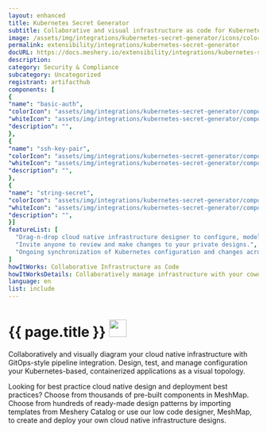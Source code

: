 ```yaml
---
layout: enhanced
title: Kubernetes Secret Generator
subtitle: Collaborative and visual infrastructure as code for Kubernetes Secret Generator
image: /assets/img/integrations/kubernetes-secret-generator/icons/color/kubernetes-secret-generator-color.svg
permalink: extensibility/integrations/kubernetes-secret-generator
docURL: https://docs.meshery.io/extensibility/integrations/kubernetes-secret-generator
description: 
category: Security & Compliance
subcategory: Uncategorized
registrant: artifacthub
components: [
{
"name": "basic-auth",
"colorIcon": "assets/img/integrations/kubernetes-secret-generator/components/basic-auth/icons/color/basic-auth-color.svg",
"whiteIcon": "assets/img/integrations/kubernetes-secret-generator/components/basic-auth/icons/white/basic-auth-white.svg",
"description": "",
},
{
"name": "ssh-key-pair",
"colorIcon": "assets/img/integrations/kubernetes-secret-generator/components/ssh-key-pair/icons/color/ssh-key-pair-color.svg",
"whiteIcon": "assets/img/integrations/kubernetes-secret-generator/components/ssh-key-pair/icons/white/ssh-key-pair-white.svg",
"description": "",
},
{
"name": "string-secret",
"colorIcon": "assets/img/integrations/kubernetes-secret-generator/components/string-secret/icons/color/string-secret-color.svg",
"whiteIcon": "assets/img/integrations/kubernetes-secret-generator/components/string-secret/icons/white/string-secret-white.svg",
"description": "",
}]
featureList: [
  "Drag-n-drop cloud native infrastructure designer to configure, model, and deploy your workloads.",
  "Invite anyone to review and make changes to your private designs.",
  "Ongoing synchronization of Kubernetes configuration and changes across any number of clusters."
]
howItWorks: Collaborative Infrastructure as Code
howItWorksDetails: Collaboratively manage infrastructure with your coworkers synchronously sharing the same designs.
language: en
list: include
---
```

<h1>{{ page.title }} <img src="{{ page.image }}" style="width: 35px; height: 35px;" /></h1>

<p>

</p>
<p>
    Collaboratively and visually diagram your cloud native infrastructure with GitOps-style pipeline integration. Design, test, and manage configuration your Kubernetes-based, containerized applications as a visual topology.
</p>
<p>
    Looking for best practice cloud native design and deployment best practices? Choose from thousands of pre-built components in MeshMap. Choose from hundreds of ready-made design patterns by importing templates from Meshery Catalog or use our low code designer, MeshMap, to create and deploy your own cloud native infrastructure designs.
</p>
